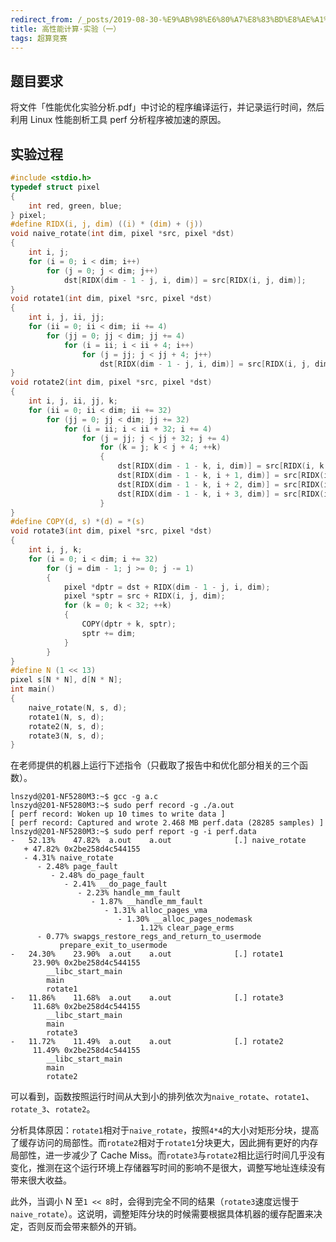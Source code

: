 ```yaml
---
redirect_from: /_posts/2019-08-30-%E9%AB%98%E6%80%A7%E8%83%BD%E8%AE%A1%E7%AE%97-%E5%AE%9E%E9%AA%8C-%E4%B8%80/
title: 高性能计算·实验（一）
tags: 超算竞赛
---
```


## 题目要求

将文件「性能优化实验分析.pdf」中讨论的程序编译运行，并记录运行时间，然后利用 Linux 性能剖析工具 perf 分析程序被加速的原因。

## 实验过程

```c
#include <stdio.h>
typedef struct pixel
{
	int red, green, blue;
} pixel;
#define RIDX(i, j, dim) ((i) * (dim) + (j))
void naive_rotate(int dim, pixel *src, pixel *dst)
{
	int i, j;
	for (i = 0; i < dim; i++)
		for (j = 0; j < dim; j++)
			dst[RIDX(dim - 1 - j, i, dim)] = src[RIDX(i, j, dim)];
}
void rotate1(int dim, pixel *src, pixel *dst)
{
	int i, j, ii, jj;
	for (ii = 0; ii < dim; ii += 4)
		for (jj = 0; jj < dim; jj += 4)
			for (i = ii; i < ii + 4; i++)
				for (j = jj; j < jj + 4; j++)
					dst[RIDX(dim - 1 - j, i, dim)] = src[RIDX(i, j, dim)];
}
void rotate2(int dim, pixel *src, pixel *dst)
{
	int i, j, ii, jj, k;
	for (ii = 0; ii < dim; ii += 32)
		for (jj = 0; jj < dim; jj += 32)
			for (i = ii; i < ii + 32; i += 4)
				for (j = jj; j < jj + 32; j += 4)
					for (k = j; k < j + 4; ++k)
					{
						dst[RIDX(dim - 1 - k, i, dim)] = src[RIDX(i, k, dim)];
						dst[RIDX(dim - 1 - k, i + 1, dim)] = src[RIDX(i + 1, k, dim)];
						dst[RIDX(dim - 1 - k, i + 2, dim)] = src[RIDX(i + 2, k, dim)];
						dst[RIDX(dim - 1 - k, i + 3, dim)] = src[RIDX(i + 3, k, dim)];
					}
}
#define COPY(d, s) *(d) = *(s)
void rotate3(int dim, pixel *src, pixel *dst)
{
	int i, j, k;
	for (i = 0; i < dim; i += 32)
		for (j = dim - 1; j >= 0; j -= 1)
		{
			pixel *dptr = dst + RIDX(dim - 1 - j, i, dim);
			pixel *sptr = src + RIDX(i, j, dim);
			for (k = 0; k < 32; ++k)
			{
				COPY(dptr + k, sptr);
				sptr += dim;
			}
		}
}
#define N (1 << 13)
pixel s[N * N], d[N * N];
int main()
{
	naive_rotate(N, s, d);
	rotate1(N, s, d);
	rotate2(N, s, d);
	rotate3(N, s, d);
}
```

在老师提供的机器上运行下述指令（只截取了报告中和优化部分相关的三个函数）。

```shell
lnszyd@201-NF5280M3:~$ gcc -g a.c
lnszyd@201-NF5280M3:~$ sudo perf record -g ./a.out
[ perf record: Woken up 10 times to write data ]
[ perf record: Captured and wrote 2.468 MB perf.data (28285 samples) ]
lnszyd@201-NF5280M3:~$ sudo perf report -g -i perf.data
-   52.13%    47.82%  a.out    a.out              [.] naive_rotate
   + 47.82% 0x2be258d4c544155
   - 4.31% naive_rotate
      - 2.48% page_fault
         - 2.48% do_page_fault
            - 2.41% __do_page_fault
               - 2.23% handle_mm_fault
                  - 1.87% __handle_mm_fault
                     - 1.31% alloc_pages_vma
                        - 1.30% __alloc_pages_nodemask
                             1.12% clear_page_erms
      - 0.77% swapgs_restore_regs_and_return_to_usermode
           prepare_exit_to_usermode
-   24.30%    23.90%  a.out    a.out              [.] rotate1
     23.90% 0x2be258d4c544155
        __libc_start_main
        main
        rotate1
-   11.86%    11.68%  a.out    a.out              [.] rotate3
     11.68% 0x2be258d4c544155
        __libc_start_main
        main
        rotate3
-   11.72%    11.49%  a.out    a.out              [.] rotate2
     11.49% 0x2be258d4c544155
        __libc_start_main
        main
        rotate2
```

可以看到，函数按照运行时间从大到小的排列依次为`naive_rotate`、`rotate1`、`rotate_3`、`rotate2`。

分析具体原因：`rotate1`相对于`naive_rotate`，按照`4*4`的大小对矩形分块，提高了缓存访问的局部性。而`rotate2`相对于`rotate1`分块更大，因此拥有更好的内存局部性，进一步减少了 Cache Miss。而`rotate3`与`rotate2`相比运行时间几乎没有变化，推测在这个运行环境上存储器写时间的影响不是很大，调整写地址连续没有带来很大收益。

此外，当调小 N 至`1 << 8`时，会得到完全不同的结果（`rotate3`速度远慢于`naive_rotate`）。这说明，调整矩阵分块的时候需要根据具体机器的缓存配置来决定，否则反而会带来额外的开销。
